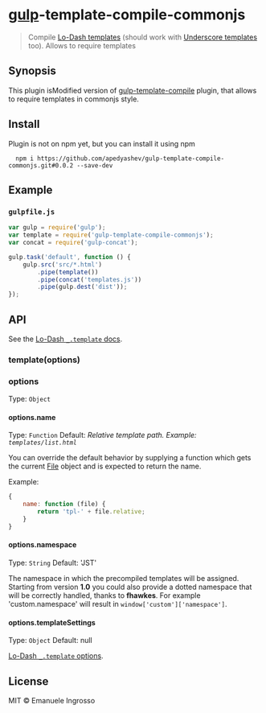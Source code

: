 # [gulp](https://github.com/wearefractal/gulp)-template-compile-commonjs

> Compile [Lo-Dash templates](http://lodash.com/docs#template) (should work with [Underscore templates](http://underscorejs.org/#template) too). Allows to require templates

## Synopsis

This plugin isModified version of [gulp-template-compile](https://github.com/ingro/gulp-template-compile) plugin, that allows to require templates in commonjs style.

## Install
Plugin is not on npm yet, but you can install it using npm

```
  npm i https://github.com/apedyashev/gulp-template-compile-commonjs.git#0.0.2 --save-dev
```

## Example

### `gulpfile.js`

```js
var gulp = require('gulp');
var template = require('gulp-template-compile-commonjs');
var concat = require('gulp-concat');

gulp.task('default', function () {
	gulp.src('src/*.html')
		.pipe(template())
		.pipe(concat('templates.js'))
		.pipe(gulp.dest('dist'));
});
```

## API

See the [Lo-Dash `_.template` docs](http://lodash.com/docs#template).


### template(options)

### options

Type: `Object`

#### options.name

Type: `Function`
Default: *Relative template path. Example: `templates/list.html`*

You can override the default behavior by supplying a function which gets the current [File](https://github.com/wearefractal/vinyl#constructoroptions) object and is expected to return the name.

Example:

```js
{
	name: function (file) {
		return 'tpl-' + file.relative;
	}
}
```

#### options.namespace
Type: `String`
Default: 'JST'

The namespace in which the precompiled templates will be assigned. Starting from version **1.0** you could also provide a dotted namespace that will be correctly handled, thanks to **fhawkes**. For example 'custom.namespace' will result in `window['custom']['namespace']`.

#### options.templateSettings
Type: `Object`
Default: null

[Lo-Dash `_.template` options](http://lodash.com/docs#template).

## License

MIT © Emanuele Ingrosso
